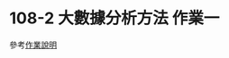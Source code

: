 108-2 大數據分析方法 作業一
================

參考[作業說明](https://docs.google.com/document/d/1F1Pt0yAjkk5URzb9j513wGXnr0GhzSogBrxIsgqpJCU/edit?usp=sharing)
